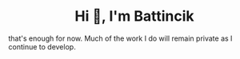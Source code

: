 <h1 align="center">Hi 👋, I'm Battincik</h1>
that's enough for now.
Much of the work I do will remain private as I continue to develop.
